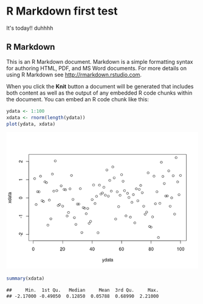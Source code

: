 R Markdown first test
================
It's today!! duhhhh

R Markdown
----------

This is an R Markdown document. Markdown is a simple formatting syntax for authoring HTML, PDF, and MS Word documents. For more details on using R Markdown see <http://rmarkdown.rstudio.com>.

When you click the **Knit** button a document will be generated that includes both content as well as the output of any embedded R code chunks within the document. You can embed an R code chunk like this:

``` r
ydata <- 1:100
xdata <- rnorm(length(ydata))
plot(ydata, xdata)
```

![](lab-3_files/figure-markdown_github/random-1.png)

``` r
summary(xdata)
```

    ##     Min.  1st Qu.   Median     Mean  3rd Qu.     Max. 
    ## -2.17000 -0.49050  0.12850  0.05788  0.68990  2.21000
